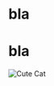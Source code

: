 # bla

# bla

![Cute Cat](https://external-content.duckduckgo.com/iu/?u=http%3A%2F%2Fwww.clipartbest.com%2Fcliparts%2FdT6%2Fo9o%2FdT6o9o8bc.jpeg&f=1&nofb=1&ipt=d433171800dc0d560fad37f593f824a181e1d45a3c52ff0d7fc08eddf7aec49e)
